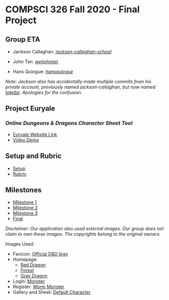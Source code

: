 # **COMPSCI 326 Fall 2020 - Final Project**

## **Group ETA**

- Jackson Callaghan: *[jackson-callaghan-school](https://github.com/jackson-callaghan-school)*

- John Tan: *[weijohntan](https://github.com/weijohntan)*

- Hans Quiogue: *[hansquiogue](https://github.com/hansquiogue)*

*Note: Jackson also has accidentally made multiple commits from his private account, previously named jackson-callaghan, but now named [tokebe](https://github.com/tokebe). Apologies for the confusion.*

## **Project Euryale**

### *Online Dungeons & Dragons Character Sheet Tool*

- [Euryale Website Link](https://pacific-cove-11560.herokuapp.com/)
- [Video Demo](https://www.youtube.com/watch?v=znpeWgspey4&list=PLbTmqqGclWPKV6zjHKaGYw069yCJa3Xwt&index=1)

## Setup and Rubric
- [Setup](https://github.com/hansquiogue/cs326-final-eta/blob/master/docs/setup.md)
- [Rubric](https://github.com/hansquiogue/cs326-final-eta/blob/master/docs/rubric.md)

## Milestones
- [Milestone 1](https://github.com/hansquiogue/cs326-final-eta/blob/master/docs/milestone1.md)
- [Milestone 2](https://github.com/hansquiogue/cs326-final-eta/blob/master/docs/milestone2.md)
- [Milestone 3](https://github.com/hansquiogue/cs326-final-eta/blob/master/docs/milestone3.md)
- [Final](https://github.com/hansquiogue/cs326-final-eta/blob/master/docs/final.md)

*Disclaimer: Our application also used external images. Our group does not claim to own these images. The copyrights belong to the original owners.*

Images Used:
- Favicon: [Official D&D logo](https://dnd.wizards.com/)
- Homepage:
    - [Red Dragon](https://wall.alphacoders.com/big.php?i=678272)
    - [Forest](https://wall.alphacoders.com/big.php?i=1116810)
    - [Gray Dragon](https://wall.alphacoders.com/big.php?i=749770) 
- Login: [Monster](https://wallup.net/dungeons-dragons-artwork-fantasy-art/)
- Register: [Worm Monster](https://wallup.net/dungeons-and-dragons-fantasy-adventure-board-rpg-dungeons-dragons-79/)
- Gallery and Sheet: [Default Character](https://www.artstation.com/artwork/rXNWe) 